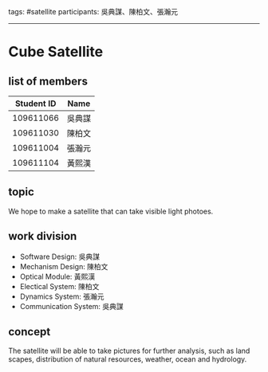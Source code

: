 tags: #satellite 
participants: 吳典謀、陳柏文、張瀚元

---

# Cube Satellite

## list of members

| Student ID | Name   |
| ---------- | ------ |
| 109611066  | 吳典謀 |
| 109611030  | 陳柏文 |
| 109611004  | 張瀚元 |
| 109611104  | 黃熙漢 |

## topic

We hope to make a satellite that can take visible light photoes.

## work division

- Software Design: 吳典謀
- Mechanism Design: 陳柏文
- Optical Module: 黃熙漢
- Electical System: 陳柏文
- Dynamics System: 張瀚元
- Communication System: 吳典謀

## concept

The satellite will be able to take pictures for further analysis, such as land scapes, distribution of natural resources, weather, ocean and hydrology.